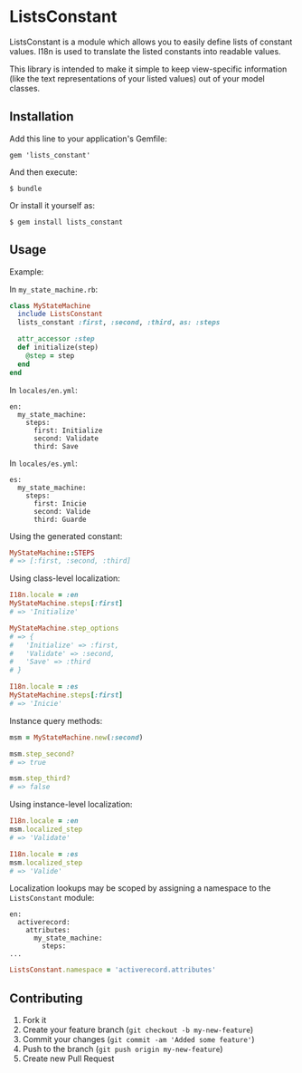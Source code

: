 # ListsConstant

ListsConstant is a module which allows you to easily define
lists of constant values. I18n is used to translate the listed
constants into readable values.

This library is intended to make it simple to keep view-specific
information (like the text representations of your listed values)
out of your model classes.

## Installation

Add this line to your application's Gemfile:

    gem 'lists_constant'

And then execute:

    $ bundle

Or install it yourself as:

    $ gem install lists_constant

## Usage

Example:

In `my_state_machine.rb`:

``` ruby
class MyStateMachine
  include ListsConstant
  lists_constant :first, :second, :third, as: :steps

  attr_accessor :step
  def initialize(step)
    @step = step
  end
end
```

In `locales/en.yml`:

```
en:
  my_state_machine:
    steps:
      first: Initialize
      second: Validate
      third: Save
```

In `locales/es.yml`:

```
es:
  my_state_machine:
    steps:
      first: Inicie
      second: Valide
      third: Guarde
```

Using the generated constant:

``` ruby
MyStateMachine::STEPS
# => [:first, :second, :third]
```

Using class-level localization:

``` ruby
I18n.locale = :en
MyStateMachine.steps[:first]
# => 'Initialize'

MyStateMachine.step_options
# => {
#   'Initialize' => :first,
#   'Validate' => :second,
#   'Save' => :third
# }

I18n.locale = :es
MyStateMachine.steps[:first]
# => 'Inicie'
```

Instance query methods:

``` ruby
msm = MyStateMachine.new(:second)

msm.step_second?
# => true

msm.step_third?
# => false
```

Using instance-level localization:

``` ruby
I18n.locale = :en
msm.localized_step
# => 'Validate'

I18n.locale = :es
msm.localized_step
# => 'Valide'
```

Localization lookups may be scoped by assigning a namespace to
the `ListsConstant` module:

```
en:
  activerecord:
    attributes:
      my_state_machine:
        steps:
...
```

``` ruby
ListsConstant.namespace = 'activerecord.attributes'
```

## Contributing

1. Fork it
2. Create your feature branch (`git checkout -b my-new-feature`)
3. Commit your changes (`git commit -am 'Added some feature'`)
4. Push to the branch (`git push origin my-new-feature`)
5. Create new Pull Request
